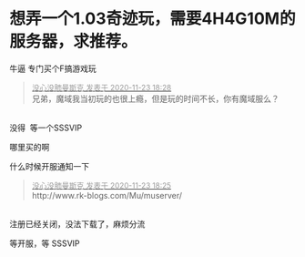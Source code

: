 # 想弄一个1.03奇迹玩，需要4H4G10M的服务器，求推荐。


牛逼 专门买个F搞游戏玩

<div class="quote"><blockquote><font size="2"><a href="https://www.hostloc.com/forum.php?mod=redirect&amp;goto=findpost&amp;pid=9502868&amp;ptid=769071" target="_blank"><font color="#999999">没心没肺曼斯克 发表于 2020-11-23 18:28</font></a></font><br />
兄弟，魔域我当初玩的也很上瘾，但是玩的时间不长，你有魔域服么？</blockquote></div><br />
没得&nbsp;&nbsp;等一个SSSVIP

哪里买的啊

什么时候开服通知一下<img id="aimg_xuN7F" onclick="zoom(this, this.src, 0, 0, 0)" class="zoom" src="https://cdn.jsdelivr.net/gh/hishis/forum-master/public/images/patch.gif" onmouseover="img_onmouseoverfunc(this)" onload="thumbImg(this)" border="0" alt="" />

<div class="quote"><blockquote><font size="2"><a href="https://www.hostloc.com/forum.php?mod=redirect&amp;goto=findpost&amp;pid=9502856&amp;ptid=769071" target="_blank"><font color="#999999">没心没肺曼斯克 发表于 2020-11-23 18:25</font></a></font><br />
http://www.rk-blogs.com/Mu/muserver/</blockquote></div><br />
注册已经关闭，没法下载了，麻烦分流

等开服，等 SSSVIP
